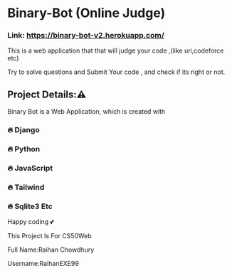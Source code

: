 # Binary-Bot (Online Judge)
### Link: https://binary-bot-v2.herokuapp.com/

This is a web application that that will judge your code ,(like uri,codeforce etc)

Try to solve questions and Submit Your code , and check if its right or not.

## Project Details:⚠️ 
Binary Bot is a Web Application, which is created with 
### 🔥 Django
### 🔥 Python
### 🔥 JavaScript
### 🔥 Tailwind
### 🔥 Sqlite3 Etc

Happy coding 💕 

This Project Is For CS50Web

Full Name:Raihan Chowdhury

Username:RaihanEXE99
